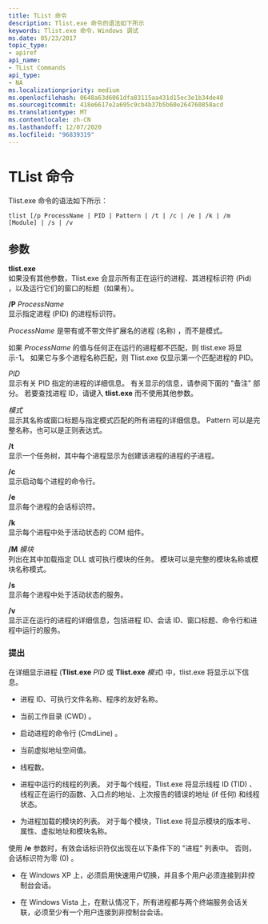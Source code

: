 ```yaml
---
title: TList 命令
description: Tlist.exe 命令的语法如下所示
keywords: Tlist.exe 命令，Windows 调试
ms.date: 05/23/2017
topic_type:
- apiref
api_name:
- TList Commands
api_type:
- NA
ms.localizationpriority: medium
ms.openlocfilehash: 0648a63d6061dfa83115aa431d15ec3e1b34de48
ms.sourcegitcommit: 418e6617e2a695c9cb4b37b5b60e264760858acd
ms.translationtype: MT
ms.contentlocale: zh-CN
ms.lasthandoff: 12/07/2020
ms.locfileid: "96839319"
---
```

# <a name="tlist-commands"></a>TList 命令


Tlist.exe 命令的语法如下所示：

```dbgcmd
tlist [/p ProcessName | PID | Pattern | /t | /c | /e | /k | /m [Module] | /s | /v
```

## <a name="span-idddk_tlist_commands_dtoolsspanspan-idddk_tlist_commands_dtoolsspanparameters"></a><span id="ddk_tlist_commands_dtools"></span><span id="DDK_TLIST_COMMANDS_DTOOLS"></span>参数


<span id="_______tlist______"></span><span id="_______TLIST______"></span>**tlist.exe**   
如果没有其他参数，Tlist.exe 会显示所有正在运行的进程、其进程标识符 (Pid) ，以及运行它们的窗口的标题（如果有）。

<span id="________p_______ProcessName______"></span><span id="________p_______processname______"></span><span id="________P_______PROCESSNAME______"></span>**/P** *ProcessName*   
显示指定进程 (PID) 的进程标识符。

*ProcessName* 是带有或不带文件扩展名的进程 (名称) ，而不是模式。

如果 *ProcessName* 的值与任何正在运行的进程都不匹配，则 tlist.exe 将显示-1。 如果它与多个进程名称匹配，则 Tlist.exe 仅显示第一个匹配进程的 PID。

<span id="_______PID______"></span><span id="_______pid______"></span>*PID*   
显示有关 PID 指定的进程的详细信息。 有关显示的信息，请参阅下面的 "备注" 部分。 若要查找进程 ID，请键入 **tlist.exe** 而不使用其他参数。

<span id="_______Pattern______"></span><span id="_______pattern______"></span><span id="_______PATTERN______"></span>*模式*   
显示其名称或窗口标题与指定模式匹配的所有进程的详细信息。 Pattern 可以是完整名称，也可以是正则表达式。

<span id="________t______"></span><span id="________T______"></span>**/t**   
显示一个任务树，其中每个进程显示为创建该进程的进程的子进程。

<span id="________c______"></span><span id="________C______"></span>**/c**   
显示启动每个进程的命令行。

<span id="________e______"></span><span id="________E______"></span>**/e**   
显示每个进程的会话标识符。

<span id="________k______"></span><span id="________K______"></span>**/k**   
显示每个进程中处于活动状态的 COM 组件。

<span id="________m_______Module______"></span><span id="________m_______module______"></span><span id="________M_______MODULE______"></span>**/M** *模块*   
列出在其中加载指定 DLL 或可执行模块的任务。 模块可以是完整的模块名称或模块名称模式。

<span id="________s______"></span><span id="________S______"></span>**/s**   
显示每个进程中处于活动状态的服务。

<span id="________v______"></span><span id="________V______"></span>**/v**   
显示正在运行的进程的详细信息，包括进程 ID、会话 ID、窗口标题、命令行和进程中运行的服务。

### <a name="span-idcommentsspanspan-idcommentsspancomments"></a><span id="comments"></span><span id="COMMENTS"></span>提出

在详细显示进程 (**Tlist.exe** *PID* 或 **Tlist.exe** *模式*) 中，tlist.exe 将显示以下信息。

-   进程 ID、可执行文件名称、程序的友好名称。

-   当前工作目录 (CWD) 。

-   启动进程的命令行 (CmdLine) 。

-   当前虚拟地址空间值。

-   线程数。

-   进程中运行的线程的列表。 对于每个线程，Tlist.exe 将显示线程 ID (TID) 、线程正在运行的函数、入口点的地址、上次报告的错误的地址 (if 任何) 和线程状态。

-   为进程加载的模块的列表。 对于每个模块，Tlist.exe 将显示模块的版本号、属性、虚拟地址和模块名称。

使用 **/e** 参数时，有效会话标识符仅出现在以下条件下的 "进程" 列表中。 否则，会话标识符为零 (0) 。

-   在 Windows XP 上，必须启用快速用户切换，并且多个用户必须连接到非控制台会话。

-   在 Windows Vista 上，在默认情况下，所有进程都与两个终端服务会话关联，必须至少有一个用户连接到非控制台会话。
